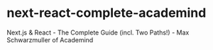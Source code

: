 # next-react-complete-academind
Next.js &amp; React - The Complete Guide (incl. Two Paths!) - Max Schwarzmuller of Academind

